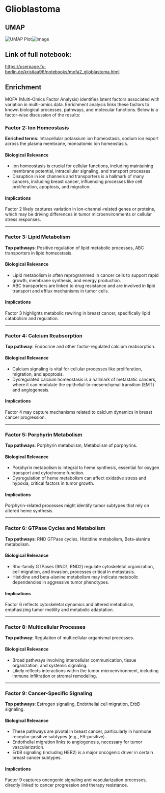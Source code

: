 
# Glioblastoma 

## UMAP

<img src="https://userpage.fu-berlin.de/kristiaa96/notebooks/images/umapmofa_br.png" alt="UMAP Plot"/>![image](https://github.com/user-attachments/assets/313f4fd6-283d-4884-ba96-6b800349abd2)


## Link of full notebook:

https://userpage.fu-berlin.de/kristiaa96/notebooks/mofa2_glioblastoma.html

## Enrichment

MOFA (Multi-Omics Factor Analysis) identifies latent factors associated with variation in multi-omics data. Enrichment analysis links these factors to known biological processes, pathways, and molecular functions. Below is a factor-wise discussion of the results:

### Factor 2: Ion Homeostasis
**Enriched terms**: Intracellular potassium ion homeostasis, sodium ion export across the plasma membrane, monoatomic ion homeostasis.

#### Biological Relevance
- Ion homeostasis is crucial for cellular functions, including maintaining membrane potential, intracellular signaling, and transport processes.
- Disruption in ion channels and transporters is a hallmark of many cancers, including breast cancer, influencing processes like cell proliferation, apoptosis, and migration.

#### Implications
Factor 2 likely captures variation in ion-channel-related genes or proteins, which may be driving differences in tumor microenvironments or cellular stress responses.

---

### Factor 3: Lipid Metabolism
**Top pathways**: Positive regulation of lipid metabolic processes, ABC transporters in lipid homeostasis.

#### Biological Relevance
- Lipid metabolism is often reprogrammed in cancer cells to support rapid growth, membrane synthesis, and energy production.
- ABC transporters are linked to drug resistance and are involved in lipid transport and efflux mechanisms in tumor cells.

#### Implications
Factor 3 highlights metabolic rewiring in breast cancer, specifically lipid catabolism and regulation.

---

### Factor 4: Calcium Reabsorption
**Top pathway**: Endocrine and other factor-regulated calcium reabsorption.

#### Biological Relevance
- Calcium signaling is vital for cellular processes like proliferation, migration, and apoptosis.
- Dysregulated calcium homeostasis is a hallmark of metastatic cancers, where it can modulate the epithelial-to-mesenchymal transition (EMT) and angiogenesis.

#### Implications
Factor 4 may capture mechanisms related to calcium dynamics in breast cancer progression.

---

### Factor 5: Porphyrin Metabolism
**Top pathways**: Porphyrin metabolism, Metabolism of porphyrins.

#### Biological Relevance
- Porphyrin metabolism is integral to heme synthesis, essential for oxygen transport and cytochrome function.
- Dysregulation of heme metabolism can affect oxidative stress and hypoxia, critical factors in tumor growth.

#### Implications
Porphyrin-related processes might identify tumor subtypes that rely on altered heme synthesis.

---

### Factor 6: GTPase Cycles and Metabolism
**Top pathways**: RND GTPase cycles, Histidine metabolism, Beta-alanine metabolism.

#### Biological Relevance
- Rho-family GTPases (RND1, RND2) regulate cytoskeletal organization, cell migration, and invasion, processes critical in metastasis.
- Histidine and beta-alanine metabolism may indicate metabolic dependencies in aggressive tumor phenotypes.

#### Implications
Factor 6 reflects cytoskeletal dynamics and altered metabolism, emphasizing tumor motility and metabolic adaptation.

---

### Factor 8: Multicellular Processes
**Top pathway**: Regulation of multicellular organismal processes.

#### Biological Relevance
- Broad pathways involving intercellular communication, tissue organization, and systemic signaling.
- Likely reflects interactions within the tumor microenvironment, including immune infiltration or stromal remodeling.

---

### Factor 9: Cancer-Specific Signaling
**Top pathways**: Estrogen signaling, Endothelial cell migration, ErbB signaling.

#### Biological Relevance
- These pathways are pivotal in breast cancer, particularly in hormone receptor-positive subtypes (e.g., ER-positive).
- Endothelial migration links to angiogenesis, necessary for tumor vascularization.
- ErbB signaling (including HER2) is a major oncogenic driver in certain breast cancer subtypes.

#### Implications
Factor 9 captures oncogenic signaling and vascularization processes, directly linked to cancer progression and therapy resistance.
